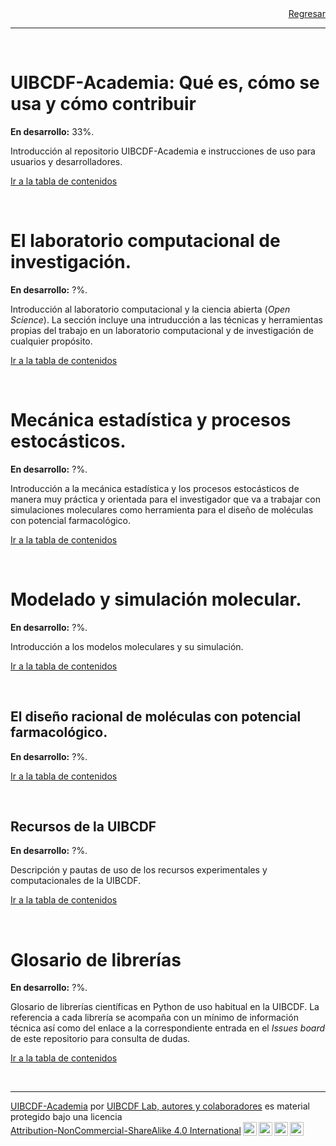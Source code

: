 <div style='text-align: right;'> <a href="../README.md">Regresar</a> </div>

-----

<br>

# UIBCDF-Academia: Qué es, cómo se usa y cómo contribuir

<div class="alert alert-danger" role="alert">
<strong>En desarrollo:</strong> 33%.
</div>

Introducción al repositorio UIBCDF-Academia e instrucciones de uso para usuarios y desarrolladores.

[Ir a la tabla de contenidos](UIBCDF-Academia/README.md)

<br>

# El laboratorio computacional de investigación.

<div class="alert alert-danger" role="alert">
<strong>En desarrollo:</strong> ?%.
</div>

Introducción al laboratorio computacional y la ciencia abierta (*Open Science*). La sección incluye
una intruducción a las técnicas y herramientas propias del trabajo en un laboratorio computacional
y de investigación de cualquier propósito.

[Ir a la tabla de contenidos](Laboratorio_computacional/README.md)

<br>

# Mecánica estadística y procesos estocásticos.

<div class="alert alert-danger" role="alert">
<strong>En desarrollo:</strong> ?%.
</div>

Introducción a la mecánica estadística y los procesos estocásticos de manera muy práctica y
orientada para el investigador que va a trabajar con simulaciones moleculares como herramienta para
el diseño de moléculas con potencial farmacológico.

[Ir a la tabla de contenidos](Mecanica_estadistica_y_procesos_estocasticos/README.md)

<br>

# Modelado y simulación molecular.

<div class="alert alert-danger" role="alert">
<strong>En desarrollo:</strong> ?%.
</div>

Introducción a los modelos moleculares y su simulación.

[Ir a la tabla de contenidos](Modelado_y_simulacion_molecular/README.md)

<br>

## El diseño racional de moléculas con potencial farmacológico.

<div class="alert alert-danger" role="alert">
<strong>En desarrollo:</strong> ?%.
</div>

[Ir a la tabla de contenidos](Diseño_racional_de_moleculas/README.md)

<br>

## Recursos de la UIBCDF

<div class="alert alert-danger" role="alert">
<strong>En desarrollo:</strong> ?%.
</div>

Descripción y pautas de uso de los recursos experimentales y computacionales de la UIBCDF.

[Ir a la tabla de contenidos](Recursos_UIBCDF/README.md)

<br>

# Glosario de librerías

<div class="alert alert-danger" role="alert">
<strong>En desarrollo:</strong> ?%.
</div>

Glosario de librerías científicas en Python de uso habitual en la UIBCDF. La referencia a cada
librería se acompaña con un mínimo de información técnica así como del enlace a la correspondiente
entrada en el *Issues board* de este repositorio para consulta de dudas.

[Ir a la tabla de contenidos](Glosario_librerias/README.md)

<br>

-----
<p xmlns:cc="http://creativecommons.org/ns#" xmlns:dct="http://purl.org/dc/terms/"><a property="dct:title" rel="cc:attributionURL" href="https://github.com/uibcdf/Academia">UIBCDF-Academia</a> por <a rel="cc:attributionURL dct:creator" property="cc:attributionName" href="https://github.com/uibcdf/Academia/graphs/contributors">UIBCDF Lab, autores y colaboradores</a> es material protegido bajo una licencia <a href="http://creativecommons.org/licenses/by-nc-sa/4.0/deed.es?ref=chooser-v1" target="_blank" rel="license noopener noreferrer" style="display:inline-block;">Attribution-NonCommercial-ShareAlike 4.0 International<img style="height:22px!important;margin-left:3px;vertical-align:text-bottom;" src="https://mirrors.creativecommons.org/presskit/icons/cc.svg?ref=chooser-v1"><img style="height:22px!important;margin-left:3px;vertical-align:text-bottom;" src="https://mirrors.creativecommons.org/presskit/icons/by.svg?ref=chooser-v1"><img style="height:22px!important;margin-left:3px;vertical-align:text-bottom;" src="https://mirrors.creativecommons.org/presskit/icons/nc.svg?ref=chooser-v1"><img style="height:22px!important;margin-left:3px;vertical-align:text-bottom;" src="https://mirrors.creativecommons.org/presskit/icons/sa.svg?ref=chooser-v1"></a></p>

